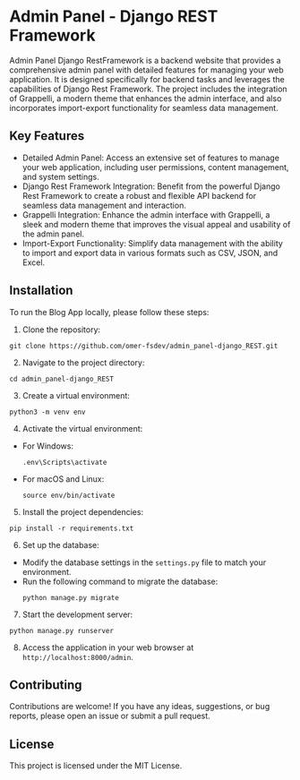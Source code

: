 # Admin Panel - Django REST Framework

Admin Panel Django RestFramework is a backend website that provides a comprehensive admin panel with detailed features for managing your web application. It is designed specifically for backend tasks and leverages the capabilities of Django Rest Framework. The project includes the integration of Grappelli, a modern theme that enhances the admin interface, and also incorporates import-export functionality for seamless data management.

## Key Features

- Detailed Admin Panel: Access an extensive set of features to manage your web application, including user permissions, content management, and system settings.
- Django Rest Framework Integration: Benefit from the powerful Django Rest Framework to create a robust and flexible API backend for seamless data management and interaction.
- Grappelli Integration: Enhance the admin interface with Grappelli, a sleek and modern theme that improves the visual appeal and usability of the admin panel.
- Import-Export Functionality: Simplify data management with the ability to import and export data in various formats such as CSV, JSON, and Excel.

## Installation

To run the Blog App locally, please follow these steps:

1. Clone the repository:

```
git clone https://github.com/omer-fsdev/admin_panel-django_REST.git
```

2. Navigate to the project directory:

```
cd admin_panel-django_REST
```

3. Create a virtual environment:

```
python3 -m venv env
```

4. Activate the virtual environment:

- For Windows:
  ```
  .env\Scripts\activate
  ```
- For macOS and Linux:
  ```
  source env/bin/activate
  ```

5. Install the project dependencies:

```
pip install -r requirements.txt
```

6. Set up the database:

- Modify the database settings in the `settings.py` file to match your environment.
- Run the following command to migrate the database:
  ```
  python manage.py migrate
  ```

7. Start the development server:

```
python manage.py runserver
```

8. Access the application in your web browser at `http://localhost:8000/admin`.

## Contributing

Contributions are welcome! If you have any ideas, suggestions, or bug reports, please open an issue or submit a pull request.

## License

This project is licensed under the MIT License.
